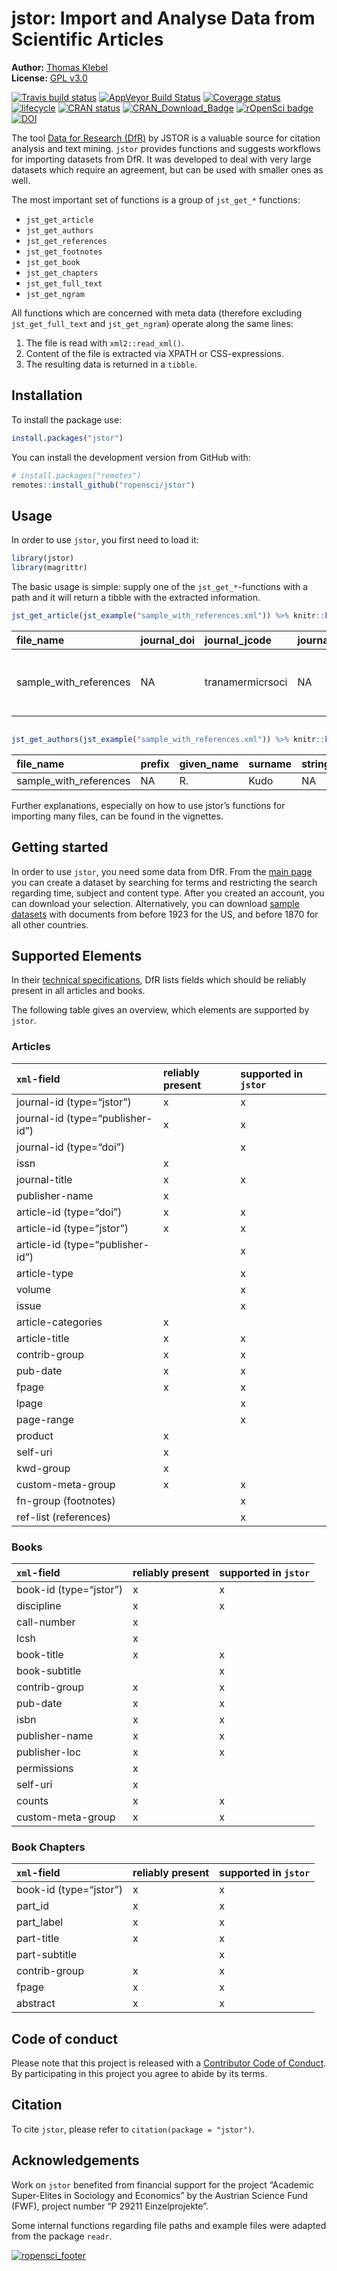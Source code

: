 
<!-- README.md is generated from README.Rmd. Please edit that file -->

# jstor: Import and Analyse Data from Scientific Articles

**Author:** [Thomas Klebel](https://thomasklebel.eu) <br> **License:**
[GPL v3.0](https://www.gnu.org/licenses/gpl-3.0.en.html)

[![Travis build
status](https://travis-ci.org/ropensci/jstor.svg?branch=master)](https://travis-ci.org/ropensci/jstor)
[![AppVeyor Build
Status](https://ci.appveyor.com/api/projects/status/qtxvd3tugf2l589c?svg=true)](https://ci.appveyor.com/project/tklebel/jstor)
[![Coverage
status](https://codecov.io/gh/ropensci/jstor/branch/master/graph/badge.svg)](https://codecov.io/github/ropensci/jstor?branch=master)
[![lifecycle](https://img.shields.io/badge/lifecycle-maturing-blue.svg)](https://www.tidyverse.org/lifecycle/#maturing)
[![CRAN
status](http://www.r-pkg.org/badges/version/jstor)](https://cran.r-project.org/package=jstor)
[![CRAN\_Download\_Badge](http://cranlogs.r-pkg.org/badges/jstor)](https://CRAN.R-project.org/package=jstor)
[![rOpenSci
badge](https://badges.ropensci.org/189_status.svg)](https://github.com/ropensci/onboarding/issues/189)
[![DOI](https://zenodo.org/badge/DOI/10.5281/zenodo.1169862.svg)](https://doi.org/10.5281/zenodo.1169862)

The tool [Data for Research (DfR)](http://www.jstor.org/dfr/) by JSTOR
is a valuable source for citation analysis and text mining. `jstor`
provides functions and suggests workflows for importing datasets from
DfR. It was developed to deal with very large datasets which require an
agreement, but can be used with smaller ones as well.

The most important set of functions is a group of `jst_get_*` functions:

  - `jst_get_article`
  - `jst_get_authors`
  - `jst_get_references`
  - `jst_get_footnotes`
  - `jst_get_book`
  - `jst_get_chapters`
  - `jst_get_full_text`
  - `jst_get_ngram`

All functions which are concerned with meta data (therefore excluding
`jst_get_full_text` and `jst_get_ngram`) operate along the same lines:

1.  The file is read with `xml2::read_xml()`.
2.  Content of the file is extracted via XPATH or CSS-expressions.
3.  The resulting data is returned in a `tibble`.

## Installation

To install the package use:

``` r
install.packages("jstor")
```

You can install the development version from GitHub with:

``` r
# install.packages("remotes")
remotes::install_github("ropensci/jstor")
```

## Usage

In order to use `jstor`, you first need to load it:

``` r
library(jstor)
library(magrittr)
```

The basic usage is simple: supply one of the `jst_get_*`-functions with
a path and it will return a tibble with the extracted
information.

``` r
jst_get_article(jst_example("sample_with_references.xml")) %>% knitr::kable()
```

| file\_name               | journal\_doi | journal\_jcode   | journal\_pub\_id | journal\_title                                     | article\_doi    | article\_pub\_id | article\_jcode | article\_type    | article\_title                     | volume | issue | language | pub\_day | pub\_month | pub\_year | first\_page | last\_page | page\_range |
| :----------------------- | :----------- | :--------------- | :--------------- | :------------------------------------------------- | :-------------- | :--------------- | :------------- | :--------------- | :--------------------------------- | :----- | :---- | :------- | :------- | :--------- | --------: | :---------- | :--------- | :---------- |
| sample\_with\_references | NA           | tranamermicrsoci | NA               | Transactions of the American Microscopical Society | 10.2307/3221896 | NA               | NA             | research-article | On the Protozoa Parasitic in Frogs | 41     | 2     | eng      | 1        | 4          |      1922 | 59          | 76         | 59-76       |

``` r

jst_get_authors(jst_example("sample_with_references.xml")) %>% knitr::kable()
```

| file\_name               | prefix | given\_name | surname | string\_name | suffix | author\_number |
| :----------------------- | :----- | :---------- | :------ | :----------- | :----- | -------------: |
| sample\_with\_references | NA     | R.          | Kudo    | NA           | NA     |              1 |

Further explanations, especially on how to use jstor’s functions for
importing many files, can be found in the vignettes.

## Getting started

In order to use `jstor`, you need some data from DfR. From the [main
page](http://www.jstor.org/dfr/) you can create a dataset by searching
for terms and restricting the search regarding time, subject and content
type. After you created an account, you can download your selection.
Alternatively, you can download [sample
datasets](http://www.jstor.org/dfr/about/sample-datasets) with documents
from before 1923 for the US, and before 1870 for all other countries.

## Supported Elements

In their [technical
specifications](http://www.jstor.org/dfr/about/technical-specifications),
DfR lists fields which should be reliably present in all articles and
books.

The following table gives an overview, which elements are supported by
`jstor`.

### Articles

| `xml`-field                      | reliably present | supported in `jstor` |
| :------------------------------- | :--------------- | :------------------- |
| journal-id (type=“jstor”)        | x                | x                    |
| journal-id (type=“publisher-id”) | x                | x                    |
| journal-id (type=“doi”)          |                  | x                    |
| issn                             | x                |                      |
| journal-title                    | x                | x                    |
| publisher-name                   | x                |                      |
| article-id (type=“doi”)          | x                | x                    |
| article-id (type=“jstor”)        | x                | x                    |
| article-id (type=“publisher-id”) |                  | x                    |
| article-type                     |                  | x                    |
| volume                           |                  | x                    |
| issue                            |                  | x                    |
| article-categories               | x                |                      |
| article-title                    | x                | x                    |
| contrib-group                    | x                | x                    |
| pub-date                         | x                | x                    |
| fpage                            | x                | x                    |
| lpage                            |                  | x                    |
| page-range                       |                  | x                    |
| product                          | x                |                      |
| self-uri                         | x                |                      |
| kwd-group                        | x                |                      |
| custom-meta-group                | x                | x                    |
| fn-group (footnotes)             |                  | x                    |
| ref-list (references)            |                  | x                    |

### Books

| `xml`-field            | reliably present | supported in `jstor` |
| :--------------------- | :--------------- | :------------------- |
| book-id (type=“jstor”) | x                | x                    |
| discipline             | x                | x                    |
| call-number            | x                |                      |
| lcsh                   | x                |                      |
| book-title             | x                | x                    |
| book-subtitle          |                  | x                    |
| contrib-group          | x                | x                    |
| pub-date               | x                | x                    |
| isbn                   | x                | x                    |
| publisher-name         | x                | x                    |
| publisher-loc          | x                | x                    |
| permissions            | x                |                      |
| self-uri               | x                |                      |
| counts                 | x                | x                    |
| custom-meta-group      | x                | x                    |

### Book Chapters

| `xml`-field            | reliably present | supported in `jstor` |
| :--------------------- | :--------------- | :------------------- |
| book-id (type=“jstor”) | x                | x                    |
| part\_id               | x                | x                    |
| part\_label            | x                | x                    |
| part-title             | x                | x                    |
| part-subtitle          |                  | x                    |
| contrib-group          | x                | x                    |
| fpage                  | x                | x                    |
| abstract               | x                | x                    |

## Code of conduct

Please note that this project is released with a [Contributor Code of
Conduct](CONDUCT.md). By participating in this project you agree to
abide by its terms.

## Citation

To cite `jstor`, please refer to `citation(package = "jstor")`.

## Acknowledgements

Work on `jstor` benefited from financial support for the project
“Academic Super-Elites in Sociology and Economics” by the Austrian
Science Fund (FWF), project number “P 29211 Einzelprojekte”.

Some internal functions regarding file paths and example files were
adapted from the package
`readr`.

[![ropensci\_footer](https://ropensci.org/public_images/ropensci_footer.png)](https://ropensci.org)
